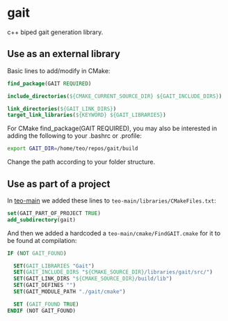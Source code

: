 # gait
c++ biped gait generation library.

## Use as an external library

Basic lines to add/modify in CMake:

```cmake
find_package(GAIT REQUIRED)

include_directories(${CMAKE_CURRENT_SOURCE_DIR} ${GAIT_INCLUDE_DIRS})

link_directories(${GAIT_LINK_DIRS})
target_link_libraries(${KEYWORD} ${GAIT_LIBRARIES})
```

For CMake find_package(GAIT REQUIRED), you may also be interested in adding the following to your .bashrc or .profile:

```bash
export GAIT_DIR=/home/teo/repos/gait/build
```

Change the path according to your folder structure.

## Use as part of a project

In [teo-main](https://github.com/roboticslab-uc3m/teo-main) we added these lines to `teo-main/libraries/CMakeFiles.txt`:

```cmake
set(GAIT_PART_OF_PROJECT TRUE)
add_subdirectory(gait)
```

And then we added a hardcoded a `teo-main/cmake/FindGAIT.cmake` for it to be found at compilation:

```cmake
IF (NOT GAIT_FOUND)

  SET(GAIT_LIBRARIES "Gait")
  SET(GAIT_INCLUDE_DIRS "${CMAKE_SOURCE_DIR}/libraries/gait/src/")
  SET(GAIT_LINK_DIRS "${CMAKE_SOURCE_DIR}/build/lib")
  SET(GAIT_DEFINES "")
  SET(GAIT_MODULE_PATH "./gait/cmake")

  SET (GAIT_FOUND TRUE)
ENDIF (NOT GAIT_FOUND)
```
